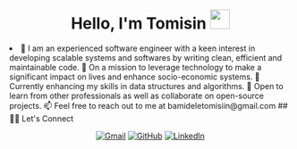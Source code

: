 <h1 align="center">Hello, I'm Tomisin <img src="https://media.giphy.com/media/hvRJCLFzcasrR4ia7z/giphy.gif" width="35"></h1>

<p align="center">
  
<li>
🔭 I am an experienced software engineer with a keen interest in developing scalable systems and softwares by writing clean, efficient and maintainable code.
🚀 On a mission to leverage technology to make a significant impact on lives and enhance socio-economic systems.
🌱 Currently enhancing my skills in data structures and algorithms.
💬 Open to learn from other professionals as well as collaborate on open-source projects.
📫 Feel free to reach out to me at bamideletomisiin@gmail.com
## 🙋‍♀️ Let's Connect
</li>

<p align="center">
	<a href="mailto:bamideletomisiin@gmail.com"><img src="https://img.icons8.com/bubbles/50/000000/gmail.png" alt="Gmail"/></a>
	<a href="https://github.com/tomisi"><img src="https://img.icons8.com/bubbles/50/000000/github.png" alt="GitHub"/></a>
	<a href="https://https://www.linkedin.com/in/tomisin-b-225aa819a//"><img src="https://img.icons8.com/bubbles/50/000000/linkedin.png" alt="LinkedIn"/></a>
</p>
